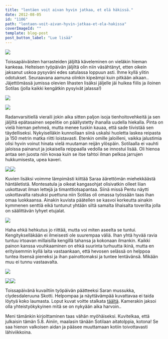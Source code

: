 ```yaml
---
title: "lentäen voit aivan hyvin jatkaa, et elä häkissä."
date: 2012-08-05
id: "1106"
path: "lentaen-voit-aivan-hyvin-jatkaa-et-ela-hakissa"
coverImageId: ""
template: blog-post
post_button_label: "Lue lisää"
---
```


[![](/images/IMG_8916.jpg)](http://4.bp.blogspot.com/-yhOpzSuKu1U/UB69OsYBkpI/AAAAAAAAA_k/BaTREfIscY8/s1600/IMG_8916.jpg)

Toissapäiväisten harrasteiden jäljiltä käveleminen on vieläkin hieman kankeaa. Helteisen työpäivän jäljiltä olin niin väsähtänyt, etten oikein jaksanut uskoa pysyväni edes satulassa loppuun asti. Ihme kyllä ylitin odotukset. Seuraavana aamuna olinkin kipeämpi kuin pitkään aikaan.. Jäjettömässä jumissa olevien lihasten lisäksi jäljelle jäi huikea fiilis ja iloinen Sotilas (jolla kaikki kengätkin pysyivät jalassa!)

[![](/images/IMG_9028.jpg)](http://3.bp.blogspot.com/-7t4C53lwTdM/UB69ICaWQJI/AAAAAAAAA_M/yYB65KNaGYw/s1600/IMG_9028.jpg)

[![](/images/IMG_8982.jpg)](http://4.bp.blogspot.com/-QHHKEl3_X9o/UB69RDxo27I/AAAAAAAAA_s/yBp1K6rUVNI/s1600/IMG_8982.jpg)

Radanvarsitiellä vieraili jokin aika sitten paljon isoja tienhoitovehkeitä ja sen jäljiltä epätasainen sepelitie on päällystetty ihanalla uudella hiekalla. Pinta on vielä hieman pehmeä, mutta menee tuskin kauaa, että sade tiivistää sen täydelliseksi. Nykyiselläkin kunnollaan siinä uskalsi huoletta laskea reipasta ja 150 metrin matka riitti loistavasti. Etenkin omille jaloilleni, vaikka jalustimia olisi hyvin voinut hinata vielä muutaman reijän ylöspäin. Sotilaalla ei vauhti jaloissa painanut ja jokaisella reippaalla vedolla se innostui lisää. Oli hienoa antaa sen juosta niin kovaa kuin se itse tahtoi ilman pelkoa jarrujen hukkumisesta, upea kaveri.

[![](/images/IMG_8853.jpg)](http://2.bp.blogspot.com/-hSSrnZVlcw4/UB69XZT0OdI/AAAAAAAAA_8/vmosNhAU7Z8/s1600/IMG_8853.jpg)[![](/images/IMG_8901.jpg)](http://1.bp.blogspot.com/-mz1JW4H5zO4/UB69NC7nr9I/AAAAAAAAA_c/BX1bRClj15g/s1600/IMG_8901.jpg)

Kuvien lisäksi voimme lämpimästi kiittää Saraa äärettömän miehekkäästä häntäletistä. Montesatula ja oikeat kangasohjat olisivatkin olleet liian uskottavat ilman lettejä ja timanttiotsapantaa. Siinä missä Pentu näytti uskottavalta ratsuksi puettuna niin Sotilas oli omassa työssään taas ihan omaa luokkaansa. Ainakin kuvista päätellen se kasvoi korkeutta ainakin kymmenen senttiä eikä tuntunut yhtään siltä samalta lihaisalta toverilta jolla on säälittävän lyhyet etujalat.

[![](/images/jee2.jpg)](http://1.bp.blogspot.com/-Jh3wGT86EFY/UB69JtaqgbI/AAAAAAAAA_U/PTfaxt_hl9I/s1600/jee2.jpg)

Haha ehkä hehkutus jo riittää, mutta voi miten aseelta se tuntui. Kengitykselläkään ei ilmeisesti ole suurempaa väliä. Ihan yhtä hyvää ravia tuntuu irtoavan millaisilla kengillä tahansa ja kokonaan ilmankin. Kaikki painon kanssa vouhkaaminen on ehkä suurinta turhuutta ikinä, mutta en erityisemmin kyllä laita vastaankaan, että hevosen selässä on helppoa tuntea itsensä pieneksi ja ihan painottomaksi ja tuntee lentävänsä. Mikään muu ei tunnu vastaavalta.

[![](/images/IMG_8605.jpg)](http://2.bp.blogspot.com/-pXEyPZOFtQM/UB69AJizo4I/AAAAAAAAA_E/8NTRv6qE82Y/s1600/IMG_8605.jpg)

[![](/images/IMG_8742.jpg)](http://1.bp.blogspot.com/-GAtC3h5Q6pI/UB689EMCKlI/AAAAAAAAA-8/1Z0arV2OAXk/s1600/IMG_8742.jpg)[![](/images/IMG_8704.jpg)](http://2.bp.blogspot.com/-VkGN_HfeIDc/UB686WD7T2I/AAAAAAAAA-0/mQZuf_PrMxA/s1600/IMG_8704.jpg)

Toissapäivänä kuvailtiin työpäivän päätteeksi Saran mussukka, clydesdaleruuna Skotti. Helpompaa ja näyttävämpää kuvattavaa ei taida löytyä koko laumasta. Loput kuvat voitte stalkata [täältä](http://maisaw.otukset.fi/kuvat/2012/Arclid+Scottish+Lad/). Kamerakin jaksoi olla yhteistyökykyinen mitä se on nykyään aika harvoin..

Meni tämänkin kirjoittaminen taas vähän myöhäiseksi. Kuvitelkaa, että julkaisin tämän 5.8. Ainiin, maalasin tänään Sotilaan aitatolppia, kotona! Se saa hienon valkoisen aidan ja pääsee muuttamaan kotiin toivottavasti lähiviikkoina.

